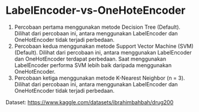 # LabelEncoder-vs-OneHoteEncoder
1. Percobaan pertama menggunakan metode Decision Tree (Default). Dilihat dari percobaan ini, antara menggunakan LabelEncoder dan OneHotEncoder tidak terjadi perbedaan.
2. Percobaan kedua menggunakan metode Support Vector Machine (SVM)(Default). Dilihat dari percobaan ini, antara menggunakan LabelEncoder dan OneHotEncoder terdapat perbedaan. Saat menggunakan LabelEncoder performa SVM lebih baik daripada menggunakan OneHotEncoder. 
3. Percobaan ketiga menggunakan metode K-Nearest Neighbor (n = 3). Dilihat dari percobaan ini, antara menggunakan LabelEncoder dan OneHotEncoder tidak terjadi perbedaan.

Dataset:
https://www.kaggle.com/datasets/ibrahimbahbah/drug200
